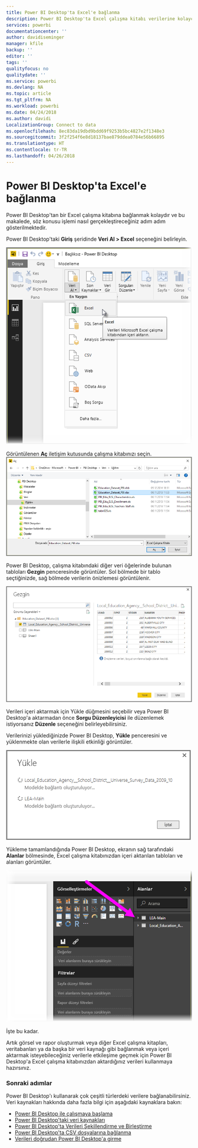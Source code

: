 ```yaml
---
title: Power BI Desktop'ta Excel'e bağlanma
description: Power BI Desktop'ta Excel çalışma kitabı verilerine kolayca bağlanma ve bunları kullanma
services: powerbi
documentationcenter: ''
author: davidiseminger
manager: kfile
backup: ''
editor: ''
tags: ''
qualityfocus: no
qualitydate: ''
ms.service: powerbi
ms.devlang: NA
ms.topic: article
ms.tgt_pltfrm: NA
ms.workload: powerbi
ms.date: 04/24/2018
ms.author: davidi
LocalizationGroup: Connect to data
ms.openlocfilehash: 8ec83da19dbd9bdd69f9253b5bc4827e2f1348e3
ms.sourcegitcommit: 3f2f254f6e8d18137bae879ddea0784e56b66895
ms.translationtype: HT
ms.contentlocale: tr-TR
ms.lasthandoff: 04/26/2018
---
```

# <a name="connect-to-excel-in-power-bi-desktop"></a>Power BI Desktop'ta Excel'e bağlanma
Power BI Desktop'tan bir Excel çalışma kitabına bağlanmak kolaydır ve bu makalede, söz konusu işlemi nasıl gerçekleştireceğiniz adım adım gösterilmektedir.

Power BI Desktop'taki **Giriş** şeridinde **Veri Al > Excel** seçeneğini belirleyin.

![](media/desktop-connect-excel/connect_to_excel_1.png)

Görüntülenen **Aç** iletişim kutusunda çalışma kitabınızı seçin.
![](media/desktop-connect-excel/connect_to_excel_2.png)

Power BI Desktop, çalışma kitabındaki diğer veri öğelerinde bulunan tabloları **Gezgin** penceresinde görüntüler. Sol bölmede bir tablo seçtiğinizde, sağ bölmede verilerin önizlemesi görüntülenir.

![](media/desktop-connect-excel/connect_to_excel_3.png)

Verileri içeri aktarmak için Yükle düğmesini seçebilir veya Power BI Desktop'a aktarmadan önce **Sorgu Düzenleyicisi** ile düzenlemek istiyorsanız **Düzenle** seçeneğini belirleyebilirsiniz.

Verilerinizi yüklediğinizde Power BI Desktop, **Yükle** penceresini ve yüklenmekte olan verilerle ilişkili etkinliği görüntüler.  

![](media/desktop-connect-excel/connect_to_excel_4.png)

Yükleme tamamlandığında Power BI Desktop, ekranın sağ tarafındaki **Alanlar** bölmesinde, Excel çalışma kitabınızdan içeri aktarılan tabloları ve alanları görüntüler.

![](media/desktop-connect-excel/connect_to_excel_5.png)

İşte bu kadar.

Artık görsel ve rapor oluşturmak veya diğer Excel çalışma kitapları, veritabanları ya da başka bir veri kaynağı gibi bağlanmak veya içeri aktarmak isteyebileceğiniz verilerle etkileşime geçmek için Power BI Desktop'a Excel çalışma kitabınızdan aktardığınız verileri kullanmaya hazırsınız.

### <a name="next-steps"></a>Sonraki adımlar
Power BI Desktop'ı kullanarak çok çeşitli türlerdeki verilere bağlanabilirsiniz. Veri kaynakları hakkında daha fazla bilgi için aşağıdaki kaynaklara bakın:

* [Power BI Desktop ile çalışmaya başlama](desktop-getting-started.md)
* [Power BI Desktop'taki veri kaynakları](desktop-data-sources.md)
* [Power BI Desktop'ta Verileri Şekillendirme ve Birleştirme](desktop-shape-and-combine-data.md)
* [Power BI Desktop'ta CSV dosyalarına bağlanma](desktop-connect-csv.md)   
* [Verileri doğrudan Power BI Desktop'a girme](desktop-enter-data-directly-into-desktop.md)   

